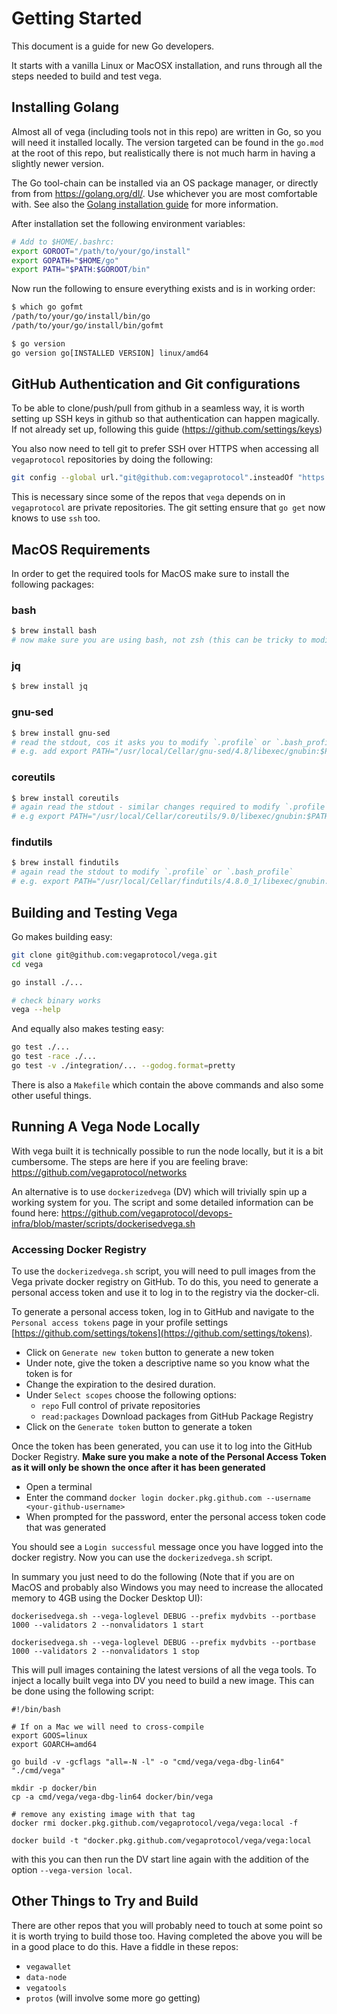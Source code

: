 # Getting Started

This document is a guide for new Go developers.

It starts with a vanilla Linux or MacOSX installation, and runs through all the
steps needed to build and test vega.

## Installing Golang

Almost all of vega (including tools not in this repo) are written in Go, so you will need it installed locally. The version targeted can be found in the `go.mod` at the root of this repo, but realistically there is not much harm in having a slightly newer version.

The Go tool-chain can be installed via an OS package manager, or directly from from https://golang.org/dl/. Use whichever you are most comfortable with. See also the [Golang installation guide](https://golang.org/doc/install) for more information.

After installation set the following environment variables:

```bash
# Add to $HOME/.bashrc:
export GOROOT="/path/to/your/go/install"
export GOPATH="$HOME/go"
export PATH="$PATH:$GOROOT/bin"
```

Now run the following to ensure everything exists and is in working order:

```bash
$ which go gofmt
/path/to/your/go/install/bin/go
/path/to/your/go/install/bin/gofmt

$ go version
go version go[INSTALLED VERSION] linux/amd64
```
## GitHub Authentication and Git configurations

To be able to clone/push/pull from github in a seamless way, it is worth setting up SSH keys in github so that authentication can happen magically. If not already set up, following this guide (https://github.com/settings/keys)

You also now need to tell git to prefer SSH over HTTPS when accessing all `vegaprotocol` repositories by doing the following:

```bash
git config --global url."git@github.com:vegaprotocol".insteadOf "https://github.com/vegaprotocol"
```

This is necessary since some of the repos that `vega` depends on in `vegaprotocol` are private repositories. The git setting ensure that `go get` now knows to use `ssh` too.


## MacOS Requirements

In order to get the required tools for MacOS make sure to install the following packages:
### bash
```bash
$ brew install bash
# now make sure you are using bash, not zsh (this can be tricky to modify)
```

### jq
```bash
$ brew install jq
```

### gnu-sed
```bash
$ brew install gnu-sed
# read the stdout, cos it asks you to modify `.profile` or `.bash_profile`
# e.g. add export PATH="/usr/local/Cellar/gnu-sed/4.8/libexec/gnubin:$PATH"
```

### coreutils
```bash
$ brew install coreutils
# again read the stdout - similar changes required to modify `.profile` or `.bash_profile`
# e.g export PATH="/usr/local/Cellar/coreutils/9.0/libexec/gnubin:$PATH" 
```

### findutils
```bash
$ brew install findutils
# again read the stdout to modify `.profile` or `.bash_profile`
# e.g. export PATH="/usr/local/Cellar/findutils/4.8.0_1/libexec/gnubin:$PATH"
```

## Building and Testing Vega

Go makes building easy:

```bash
git clone git@github.com:vegaprotocol/vega.git
cd vega

go install ./...

# check binary works
vega --help
```

And equally also makes testing easy:

```bash
go test ./...
go test -race ./...
go test -v ./integration/... --godog.format=pretty
```

There is also a `Makefile` which contain the above commands and also some other useful things.
## Running A Vega Node Locally

With vega built it is technically possible to run the node locally, but it is a bit cumbersome. The steps are here if you are feeling brave: https://github.com/vegaprotocol/networks

An alternative is to use `dockerizedvega` (DV) which will trivially spin up a working system for you. The script and some detailed information can be found here: https://github.com/vegaprotocol/devops-infra/blob/master/scripts/dockerisedvega.sh

### Accessing Docker Registry

To use the `dockerizedvega.sh` script, you will need to pull images from the Vega private docker registry on GitHub. To do this, you need to generate a personal access token and use it to log in to the registry via the docker-cli.

To generate a personal access token, log in to GitHub and navigate to the `Personal access tokens` page in your profile settings [https://github.com/settings/tokens](https://github.com/settings/tokens).

- Click on `Generate new token` button to generate a new token
- Under note, give the token a descriptive name so you know what the token is for
- Change the expiration to the desired duration.
- Under `Select scopes` choose the following options:
  - `repo` Full control of private repositories
  - `read:packages` Download packages from GitHub Package Registry
- Click on the `Generate token` button to generate a token

Once the token has been generated, you can use it to log into the GitHub Docker Registry. **Make sure you make a note of the Personal Access Token as it will only be shown the once after it has been generated**

- Open a terminal
- Enter the command `docker login docker.pkg.github.com --username <your-github-username>`
- When prompted for the password, enter the personal access token code that was generated

You should see a `Login successful` message once you have logged into the docker registry. Now you can use the `dockerizedvega.sh` script.

In summary you just need to do the following (Note that if you are on MacOS and probably also Windows you may need to increase the allocated memory to 4GB using the Docker Desktop UI):

```
dockerisedvega.sh --vega-loglevel DEBUG --prefix mydvbits --portbase 1000 --validators 2 --nonvalidators 1 start

dockerisedvega.sh --vega-loglevel DEBUG --prefix mydvbits --portbase 1000 --validators 2 --nonvalidators 1 stop
```

This will pull images containing the latest versions of all the vega tools. To inject a locally built vega into DV you need to build a new image. This can be done using the following script:

```
#!/bin/bash

# If on a Mac we will need to cross-compile
export GOOS=linux
export GOARCH=amd64

go build -v -gcflags "all=-N -l" -o "cmd/vega/vega-dbg-lin64" "./cmd/vega"

mkdir -p docker/bin
cp -a cmd/vega/vega-dbg-lin64 docker/bin/vega

# remove any existing image with that tag
docker rmi docker.pkg.github.com/vegaprotocol/vega/vega:local -f

docker build -t "docker.pkg.github.com/vegaprotocol/vega/vega:local
```

with this you can then run the DV start line again with the addition of the option `--vega-version local`.

## Other Things to Try and Build

There are other repos that you will probably need to touch at some point so it is worth trying to build those too. Having completed the above you will be in a good place to do this. Have a fiddle in these repos:
- `vegawallet`
- `data-node`
- `vegatools`
- `protos` (will involve some more go getting)




